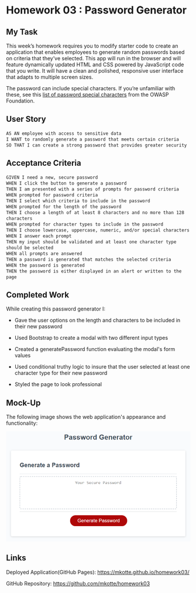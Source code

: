 # Homework 03 : Password Generator

## My Task

This week’s homework requires you to modify starter code to create an application that enables employees to generate random passwords based on criteria that they’ve selected. This app will run in the browser and will feature dynamically updated HTML and CSS powered by JavaScript code that you write. It will have a clean and polished, responsive user interface that adapts to multiple screen sizes.

The password can include special characters. If you’re unfamiliar with these, see this [list of password special characters](https://www.owasp.org/index.php/Password_special_characters) from the OWASP Foundation.

## User Story

```
AS AN employee with access to sensitive data
I WANT to randomly generate a password that meets certain criteria
SO THAT I can create a strong password that provides greater security
```

## Acceptance Criteria

```
GIVEN I need a new, secure password
WHEN I click the button to generate a password
THEN I am presented with a series of prompts for password criteria
WHEN prompted for password criteria
THEN I select which criteria to include in the password
WHEN prompted for the length of the password
THEN I choose a length of at least 8 characters and no more than 128 characters
WHEN prompted for character types to include in the password
THEN I choose lowercase, uppercase, numeric, and/or special characters
WHEN I answer each prompt
THEN my input should be validated and at least one character type should be selected
WHEN all prompts are answered
THEN a password is generated that matches the selected criteria
WHEN the password is generated
THEN the password is either displayed in an alert or written to the page
```

## Completed Work

While creating this password generator I:

* Gave the user options on the length and characters to be included in their new password

* Used Bootstrap to create a modal with two different input types

* Created a generatePassword function evaluating the modal's form values

* Used conditional truthy logic to insure that the user selected at least one character type for their new password

* Styled the page to look professional


## Mock-Up

The following image shows the web application's appearance and functionality:

![The Password Generator application displays a red button to "Generate Password".](./Assets/03-javascript-homework-demo.png)

## Links
Deployed Application(GitHub Pages): https://mkotte.github.io/homework03/

GitHub Repository: https://github.com/mkotte/homework03



